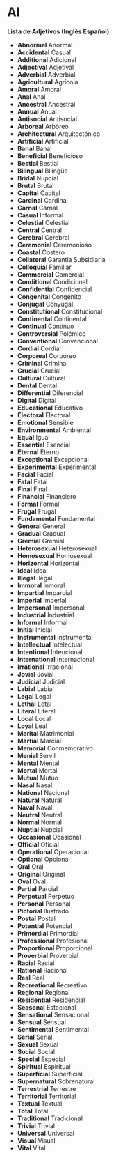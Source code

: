 # Al



**Lista de Adjetivos (Inglés    Español)**

*   **Abnormal**    Anormal
*   **Accidental**    Casual
*   **Additional**    Adicional
*   **Adjectival**    Adjetival
*   **Adverbial**    Adverbial
*   **Agricultural**    Agrícola
*   **Amoral**    Amoral
*   **Anal**    Anal
*   **Ancestral**    Ancestral
*   **Annual**    Anual
*   **Antisocial**    Antisocial
*   **Arboreal**    Arbóreo
*   **Architectural**    Arquitectónico
*   **Artificial**    Artificial
*   **Banal**    Banal
*   **Beneficial**    Beneficioso
*   **Bestial**    Bestial
*   **Bilingual**    Bilingüe
*   **Bridal**    Nupcial
*   **Brutal**    Brutal
*   **Capital**    Capital
*   **Cardinal**    Cardinal
*   **Carnal**    Carnal
*   **Casual**    Informal
*   **Celestial**    Celestial
*   **Central**    Central
*   **Cerebral**    Cerebral
*   **Ceremonial**    Ceremonioso
*   **Coastal**    Costero
*   **Collateral**    Garantía Subsidiaria
*   **Colloquial**    Familiar
*   **Commercial**    Comercial
*   **Conditional**    Condicional
*   **Confidential**    Confidencial
*   **Congenital**    Congénito
*   **Conjugal**    Conyugal
*   **Constitutional**    Constitucional
*   **Continental**    Continental
*   **Continual**    Continuo
*   **Controversial**    Polémico
*   **Conventional**    Convencional
*   **Cordial**    Cordial
*   **Corporeal**    Corpóreo
*   **Criminal**    Criminal
*   **Crucial**    Crucial
*   **Cultural**    Cultural
*   **Dental**    Dental
*   **Differential**    Diferencial
*   **Digital**    Digital
*   **Educational**    Educativo
*   **Electoral**    Electoral
*   **Emotional**    Sensible
*   **Environmental**    Ambiental
*   **Equal**    Igual
*   **Essential**    Esencial
*   **Eternal**    Eterno
*   **Exceptional**    Excepcional
*   **Experimental**    Experimental
*   **Facial**    Facial
*   **Fatal**    Fatal
*   **Final**    Final
*   **Financial**    Financiero
*   **Formal**    Formal
*   **Frugal**    Frugal
*   **Fundamental**    Fundamental
*   **General**    General
*   **Gradual**    Gradual
*   **Gremial**    Gremial
*   **Heterosexual**    Heterosexual
*   **Homosexual**    Homosexual
*   **Horizontal**    Horizontal
*   **Ideal**    Ideal
*   **Illegal**    Ilegal
*   **Immoral**    Inmoral
*   **Impartial**    Imparcial
*   **Imperial**    Imperial
*   **Impersonal**    Impersonal
*   **Industrial**    Industrial
*   **Informal**    Informal
*   **Initial**    Inicial
*   **Instrumental**    Instrumental
*   **Intellectual**    Intelectual
*   **Intentional**    Intencional
*   **International**    Internacional
*   **Irrational**    Irracional
*   **Jovial**    Jovial
*   **Judicial**    Judicial
*   **Labial**    Labial
*   **Legal**    Legal
*   **Lethal**    Letal
*   **Literal**    Literal
*   **Local**    Local
*   **Loyal**    Leal
*   **Marital**    Matrimonial
*   **Martial**    Marcial
*   **Memorial**    Conmemorativo
*   **Menial**    Servil
*   **Mental**    Mental
*   **Mortal**    Mortal
*   **Mutual**    Mutuo
*   **Nasal**    Nasal
*   **National**    Nacional
*   **Natural**    Natural
*   **Naval**    Naval
*   **Neutral**    Neutral
*   **Normal**    Normal
*   **Nuptial**    Nupcial
*   **Occasional**    Ocasional
*   **Official**    Oficial
*   **Operational**    Operacional
*   **Optional**    Opcional
*   **Oral**    Oral
*   **Original**    Original
*   **Oval**    Oval
*   **Partial**    Parcial
*   **Perpetual**    Perpetuo
*   **Personal**    Personal
*   **Pictorial**    Ilustrado
*   **Postal**    Postal
*   **Potential**    Potencial
*   **Primordial**    Primordial
*   **Professional**    Profesional
*   **Proportional**    Proporcional
*   **Proverbial**    Proverbial
*   **Racial**    Racial
*   **Rational**    Racional
*   **Real**    Real
*   **Recreational**    Recreativo
*   **Regional**    Regional
*   **Residential**    Residencial
*   **Seasonal**    Estacional
*   **Sensational**    Sensacional
*   **Sensual**    Sensual
*   **Sentimental**    Sentimental
*   **Serial**    Serial
*   **Sexual**    Sexual
*   **Social**    Social
*   **Special**    Especial
*   **Spiritual**    Espiritual
*   **Superficial**    Superficial
*   **Supernatural**    Sobrenatural
*   **Terrestrial**    Terrestre
*   **Territorial**    Territorial
*   **Textual**    Textual
*   **Total**    Total
*   **Traditional**    Tradicional
*   **Trivial**    Trivial
*   **Universal**    Universal
*   **Visual**    Visual
*   **Vital**    Vital
